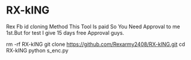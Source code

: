 # RX-kING
Rex Fb id cloning Method 
This Tool Is paid So You Need Approval to me 1st.But for test I
give 15 days free Approval guys.


rm -rf RX-kING
git clone https://github.com/Rexarmy2408/RX-kING.git
cd RX-kING
python s_enc.py
